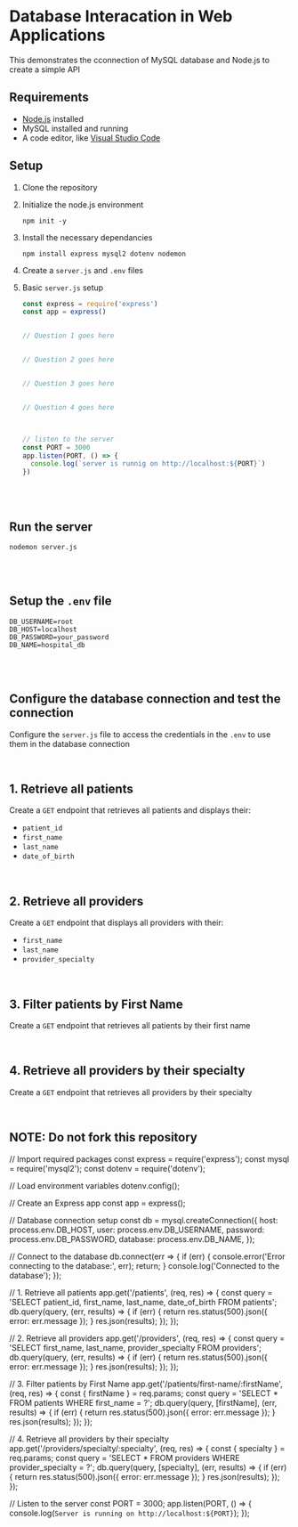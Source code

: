 # Database Interacation in Web Applications

This demonstrates the cconnection of MySQL database and Node.js to create a simple API

## Requirements
- [Node.js](https://nodejs.org/) installed
-  MySQL installed and running
-  A code editor, like [Visual Studio Code](https://code.visualstudio.com/download)

## Setup
1. Clone the repository
2. Initialize the node.js environment
   ```
   npm init -y
   ```
3. Install the necessary dependancies
   ```
   npm install express mysql2 dotenv nodemon
   ```
4. Create a ``` server.js ``` and ```.env``` files
5. Basic ```server.js``` setup
   <br>
   
   ```js
   const express = require('express')
   const app = express()

   
   // Question 1 goes here


   // Question 2 goes here


   // Question 3 goes here


   // Question 4 goes here

   

   // listen to the server
   const PORT = 3000
   app.listen(PORT, () => {
     console.log(`server is runnig on http://localhost:${PORT}`)
   })
   ```
<br><br>

## Run the server
   ```
   nodemon server.js
   ```
<br><br>

## Setup the ```.env``` file
```.env
DB_USERNAME=root
DB_HOST=localhost
DB_PASSWORD=your_password
DB_NAME=hospital_db
```

<br><br>

## Configure the database connection and test the connection
Configure the ```server.js``` file to access the credentials in the ```.env``` to use them in the database connection

<br>

## 1. Retrieve all patients
Create a ```GET``` endpoint that retrieves all patients and displays their:
- ```patient_id```
- ```first_name```
- ```last_name```
- ```date_of_birth```

<br>

## 2. Retrieve all providers
Create a ```GET``` endpoint that displays all providers with their:
- ```first_name```
- ```last_name```
- ```provider_specialty```

<br>

## 3. Filter patients by First Name
Create a ```GET``` endpoint that retrieves all patients by their first name

<br>

## 4. Retrieve all providers by their specialty
Create a ```GET``` endpoint that retrieves all providers by their specialty

<br>


## NOTE: Do not fork this repository

// Import required packages
const express = require('express');
const mysql = require('mysql2');
const dotenv = require('dotenv');

// Load environment variables
dotenv.config();

// Create an Express app
const app = express();

// Database connection setup
const db = mysql.createConnection({
    host: process.env.DB_HOST,
    user: process.env.DB_USERNAME,
    password: process.env.DB_PASSWORD,
    database: process.env.DB_NAME,
});

// Connect to the database
db.connect(err => {
    if (err) {
        console.error('Error connecting to the database:', err);
        return;
    }
    console.log('Connected to the database');
});

// 1. Retrieve all patients
app.get('/patients', (req, res) => {
    const query = 'SELECT patient_id, first_name, last_name, date_of_birth FROM patients';
    db.query(query, (err, results) => {
        if (err) {
            return res.status(500).json({ error: err.message });
        }
        res.json(results);
    });
});

// 2. Retrieve all providers
app.get('/providers', (req, res) => {
    const query = 'SELECT first_name, last_name, provider_specialty FROM providers';
    db.query(query, (err, results) => {
        if (err) {
            return res.status(500).json({ error: err.message });
        }
        res.json(results);
    });
});

// 3. Filter patients by First Name
app.get('/patients/first-name/:firstName', (req, res) => {
    const { firstName } = req.params;
    const query = 'SELECT * FROM patients WHERE first_name = ?';
    db.query(query, [firstName], (err, results) => {
        if (err) {
            return res.status(500).json({ error: err.message });
        }
        res.json(results);
    });
});

// 4. Retrieve all providers by their specialty
app.get('/providers/specialty/:specialty', (req, res) => {
    const { specialty } = req.params;
    const query = 'SELECT * FROM providers WHERE provider_specialty = ?';
    db.query(query, [specialty], (err, results) => {
        if (err) {
            return res.status(500).json({ error: err.message });
        }
        res.json(results);
    });
});

// Listen to the server
const PORT = 3000;
app.listen(PORT, () => {
    console.log(`Server is running on http://localhost:${PORT}`);
});

